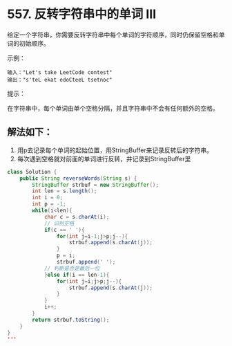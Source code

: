 # 557. 反转字符串中的单词 III
给定一个字符串，你需要反转字符串中每个单词的字符顺序，同时仍保留空格和单词的初始顺序。

示例：
```
输入："Let's take LeetCode contest"
输出："s'teL ekat edoCteeL tsetnoc"
```

提示：

在字符串中，每个单词由单个空格分隔，并且字符串中不会有任何额外的空格。

## 解法如下：
1. 用p去记录每个单词的起始位置，用StringBuffer来记录反转后的字符串。
2. 每次遇到空格就对前面的单词进行反转，并记录到StringBuffer里
```java
class Solution {
    public String reverseWords(String s) {
        StringBuffer strbuf = new StringBuffer();
        int len = s.length();
        int i = 0;
        int p = -1;
        while(i<len){
            char c = s.charAt(i);
            // 识别空格
            if(c == ' '){
                for(int j=i-1;j>p;j--){
                    strbuf.append(s.charAt(j));
                }
                p = i;
                strbuf.append(' ');
            // 判断是否是最后一位
            }else if(i == len-1){
                for(int j=i;j>p;j--){
                    strbuf.append(s.charAt(j));
                }
            }
            i++;
        }
        return strbuf.toString();
    }
}
'''
